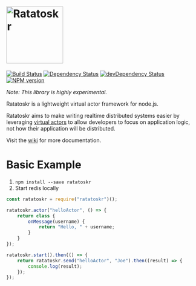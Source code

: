 <a href="http://www.ratatoskr.io"><img src="http://www.ratatoskr.io/ratatoskr_logo.png" alt="Ratatoskr" height="150px"/></a>
============
[![Build Status](https://secure.travis-ci.org/ratatoskr/ratatoskr.svg?branch=master)](https://travis-ci.org/ratatoskr/ratatoskr)
[![Dependency Status](https://david-dm.org/ratatoskr/ratatoskr.svg)](https://david-dm.org/ratatoskr/ratatoskr)
[![devDependency Status](https://david-dm.org/ratatoskr/ratatoskr/dev-status.svg)](https://david-dm.org/ratatoskr/ratatoskr?type=dev)
[![NPM version](https://badge.fury.io/js/ratatoskr.svg)](https://www.npmjs.com/package/ratatoskr)

*Note: This library is highly experimental.*

Ratatoskr is a lightweight virtual actor framework for node.js. 

Ratatoskr aims to make writing realtime distributed systems easier by leveraging [virtual actors](https://github.com/JoeHegarty/ratatoskr/wiki/Actor-Behavior) to allow developers to focus on application logic, not how their application will be distributed. 

Visit the [wiki](https://github.com/JoeHegarty/ratatoskr/wiki) for more documentation.

Basic Example
=====
1. `npm install --save ratatoskr`
2. Start redis locally

```javascript
const ratatoskr = require("ratatoskr")();

ratatoskr.actor("helloActor", () => {
    return class {
        onMessage(username) {
            return "Hello, " + username;
        }
    }
});

ratatoskr.start().then(() => {
    return ratatoskr.send("helloActor", "Joe").then((result) => {
        console.log(result);
    });
});
```
